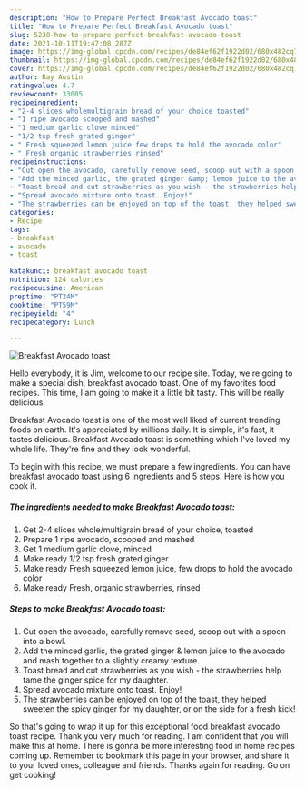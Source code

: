 ```yaml
---
description: "How to Prepare Perfect Breakfast Avocado toast"
title: "How to Prepare Perfect Breakfast Avocado toast"
slug: 5238-how-to-prepare-perfect-breakfast-avocado-toast
date: 2021-10-11T19:47:08.287Z
image: https://img-global.cpcdn.com/recipes/de84ef62f1922d02/680x482cq70/breakfast-avocado-toast-recipe-main-photo.jpg
thumbnail: https://img-global.cpcdn.com/recipes/de84ef62f1922d02/680x482cq70/breakfast-avocado-toast-recipe-main-photo.jpg
cover: https://img-global.cpcdn.com/recipes/de84ef62f1922d02/680x482cq70/breakfast-avocado-toast-recipe-main-photo.jpg
author: Ray Austin
ratingvalue: 4.7
reviewcount: 33005
recipeingredient:
- "2-4 slices wholemultigrain bread of your choice toasted"
- "1 ripe avocado scooped and mashed"
- "1 medium garlic clove minced"
- "1/2 tsp fresh grated ginger"
- " Fresh squeezed lemon juice few drops to hold the avocado color"
- " Fresh organic strawberries rinsed"
recipeinstructions:
- "Cut open the avocado, carefully remove seed, scoop out with a spoon into a bowl."
- "Add the minced garlic, the grated ginger &amp; lemon juice to the avocado and mash together to a slightly creamy texture."
- "Toast bread and cut strawberries as you wish - the strawberries help tame the ginger spice for my daughter."
- "Spread avocado mixture onto toast. Enjoy!"
- "The strawberries can be enjoyed on top of the toast, they helped sweeten the spicy ginger for my daughter, or on the side for a fresh kick!"
categories:
- Recipe
tags:
- breakfast
- avocado
- toast

katakunci: breakfast avocado toast 
nutrition: 124 calories
recipecuisine: American
preptime: "PT24M"
cooktime: "PT59M"
recipeyield: "4"
recipecategory: Lunch

---
```



![Breakfast Avocado toast](https://img-global.cpcdn.com/recipes/de84ef62f1922d02/680x482cq70/breakfast-avocado-toast-recipe-main-photo.jpg)

Hello everybody, it is Jim, welcome to our recipe site. Today, we're going to make a special dish, breakfast avocado toast. One of my favorites food recipes. This time, I am going to make it a little bit tasty. This will be really delicious.

Breakfast Avocado toast is one of the most well liked of current trending foods on earth. It's appreciated by millions daily. It is simple, it's fast, it tastes delicious. Breakfast Avocado toast is something which I've loved my whole life. They're fine and they look wonderful.




To begin with this recipe, we must prepare a few ingredients. You can have breakfast avocado toast using 6 ingredients and 5 steps. Here is how you cook it.

<!--inarticleads1-->

##### The ingredients needed to make Breakfast Avocado toast:

1. Get 2-4 slices whole/multigrain bread of your choice, toasted
1. Prepare 1 ripe avocado, scooped and mashed
1. Get 1 medium garlic clove, minced
1. Make ready 1/2 tsp fresh grated ginger
1. Make ready  Fresh squeezed lemon juice, few drops to hold the avocado color
1. Make ready  Fresh, organic strawberries, rinsed




<!--inarticleads2-->

##### Steps to make Breakfast Avocado toast:

1. Cut open the avocado, carefully remove seed, scoop out with a spoon into a bowl.
1. Add the minced garlic, the grated ginger &amp; lemon juice to the avocado and mash together to a slightly creamy texture.
1. Toast bread and cut strawberries as you wish - the strawberries help tame the ginger spice for my daughter.
1. Spread avocado mixture onto toast. Enjoy!
1. The strawberries can be enjoyed on top of the toast, they helped sweeten the spicy ginger for my daughter, or on the side for a fresh kick!




So that's going to wrap it up for this exceptional food breakfast avocado toast recipe. Thank you very much for reading. I am confident that you will make this at home. There is gonna be more interesting food in home recipes coming up. Remember to bookmark this page in your browser, and share it to your loved ones, colleague and friends. Thanks again for reading. Go on get cooking!
